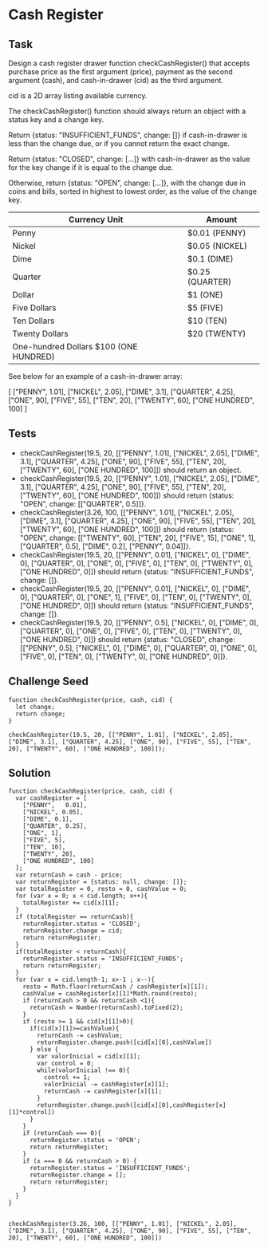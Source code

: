 # Cash Register
## Task
Design a cash register drawer function checkCashRegister() that accepts purchase price as the first argument (price), payment as the second argument (cash), and cash-in-drawer (cid) as the third argument.

cid is a 2D array listing available currency.

The checkCashRegister() function should always return an object with a status key and a change key.

Return {status: "INSUFFICIENT_FUNDS", change: []} if cash-in-drawer is less than the change due, or if you cannot return the exact change.

Return {status: "CLOSED", change: [...]} with cash-in-drawer as the value for the key change if it is equal to the change due.

Otherwise, return {status: "OPEN", change: [...]}, with the change due in coins and bills, sorted in highest to lowest order, as the value of the change key.

| Currency Unit	| Amount|
|--|--|
| Penny	| $0.01 (PENNY)|
| Nickel	| $0.05 (NICKEL)|
| Dime	| $0.1 (DIME)|
| Quarter	| $0.25 (QUARTER)|
| Dollar	| $1 (ONE)|
| Five Dollars	| $5 (FIVE)|
| Ten Dollars	| $10 (TEN)|
| Twenty Dollars	| $20 (TWENTY)|
| One-hundred Dollars	$100 (ONE HUNDRED)|

See below for an example of a cash-in-drawer array:

[
  ["PENNY", 1.01],
  ["NICKEL", 2.05],
  ["DIME", 3.1],
  ["QUARTER", 4.25],
  ["ONE", 90],
  ["FIVE", 55],
  ["TEN", 20],
  ["TWENTY", 60],
  ["ONE HUNDRED", 100]
]

## Tests
- checkCashRegister(19.5, 20, [["PENNY", 1.01], ["NICKEL", 2.05], ["DIME", 3.1], ["QUARTER", 4.25], ["ONE", 90], ["FIVE", 55], ["TEN", 20], ["TWENTY", 60], ["ONE HUNDRED", 100]]) should return an object.
- checkCashRegister(19.5, 20, [["PENNY", 1.01], ["NICKEL", 2.05], ["DIME", 3.1], ["QUARTER", 4.25], ["ONE", 90], ["FIVE", 55], ["TEN", 20], ["TWENTY", 60], ["ONE HUNDRED", 100]]) should return {status: "OPEN", change: [["QUARTER", 0.5]]}.
- checkCashRegister(3.26, 100, [["PENNY", 1.01], ["NICKEL", 2.05], ["DIME", 3.1], ["QUARTER", 4.25], ["ONE", 90], ["FIVE", 55], ["TEN", 20], ["TWENTY", 60], ["ONE HUNDRED", 100]]) should return {status: "OPEN", change: [["TWENTY", 60], ["TEN", 20], ["FIVE", 15], ["ONE", 1], ["QUARTER", 0.5], ["DIME", 0.2], ["PENNY", 0.04]]}.
- checkCashRegister(19.5, 20, [["PENNY", 0.01], ["NICKEL", 0], ["DIME", 0], ["QUARTER", 0], ["ONE", 0], ["FIVE", 0], ["TEN", 0], ["TWENTY", 0], ["ONE HUNDRED", 0]]) should return {status: "INSUFFICIENT_FUNDS", change: []}.
- checkCashRegister(19.5, 20, [["PENNY", 0.01], ["NICKEL", 0], ["DIME", 0], ["QUARTER", 0], ["ONE", 1], ["FIVE", 0], ["TEN", 0], ["TWENTY", 0], ["ONE HUNDRED", 0]]) should return {status: "INSUFFICIENT_FUNDS", change: []}.
- checkCashRegister(19.5, 20, [["PENNY", 0.5], ["NICKEL", 0], ["DIME", 0], ["QUARTER", 0], ["ONE", 0], ["FIVE", 0], ["TEN", 0], ["TWENTY", 0], ["ONE HUNDRED", 0]]) should return {status: "CLOSED", change: [["PENNY", 0.5], ["NICKEL", 0], ["DIME", 0], ["QUARTER", 0], ["ONE", 0], ["FIVE", 0], ["TEN", 0], ["TWENTY", 0], ["ONE HUNDRED", 0]]}.

## Challenge Seed
```
function checkCashRegister(price, cash, cid) {
  let change;
  return change;
}

checkCashRegister(19.5, 20, [["PENNY", 1.01], ["NICKEL", 2.05], ["DIME", 3.1], ["QUARTER", 4.25], ["ONE", 90], ["FIVE", 55], ["TEN", 20], ["TWENTY", 60], ["ONE HUNDRED", 100]]);
```
## Solution
```
function checkCashRegister(price, cash, cid) {
  var cashRegister = [
    ["PENNY",	0.01],
    ["NICKEL", 0.05],
    ["DIME", 0.1],
    ["QUARTER", 0.25],
    ["ONE", 1],
    ["FIVE", 5],
    ["TEN", 10],
    ["TWENTY", 20],
    ["ONE HUNDRED", 100]
  ];
  var returnCash = cash - price;
  var returnRegister = {status: null, change: []};
  var totalRegister = 0, resto = 0, cashValue = 0;
  for (var x = 0; x < cid.length; x++){
    totalRegister += cid[x][1];
  }
  if (totalRegister == returnCash){
    returnRegister.status = 'CLOSED';
    returnRegister.change = cid;
    return returnRegister;
  }
  if(totalRegister < returnCash){
    returnRegister.status = 'INSUFFICIENT_FUNDS';
    return returnRegister;
  } 
  for (var x = cid.length-1; x>-1 ; x--){
    resto = Math.floor(returnCash / cashRegister[x][1]);
    cashValue = cashRegister[x][1]*Math.round(resto);
    if (returnCash > 0 && returnCash <1){
      returnCash = Number(returnCash).toFixed(2);
    }
    if (resto >= 1 && cid[x][1]>0){
      if(cid[x][1]>=cashValue){
        returnCash -= cashValue;
        returnRegister.change.push([cid[x][0],cashValue])
      } else { 
        var valorInicial = cid[x][1];
        var control = 0;
        while(valorInicial !== 0){
          control += 1;
          valorInicial -= cashRegister[x][1];
          returnCash -= cashRegister[x][1];
        } 
        returnRegister.change.push([cid[x][0],cashRegister[x][1]*control])
      }
    }  
    if (returnCash === 0){
      returnRegister.status = 'OPEN';
      return returnRegister;
    }
    if (x === 0 && returnCash > 0) {
      returnRegister.status = 'INSUFFICIENT_FUNDS';
      returnRegister.change = [];
      return returnRegister;
    }
  }
}


checkCashRegister(3.26, 100, [["PENNY", 1.01], ["NICKEL", 2.05], ["DIME", 3.1], ["QUARTER", 4.25], ["ONE", 90], ["FIVE", 55], ["TEN", 20], ["TWENTY", 60], ["ONE HUNDRED", 100]])
```
